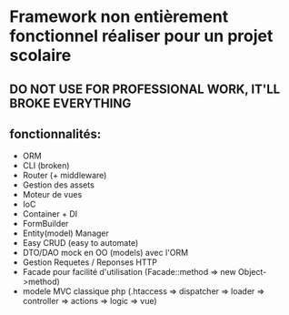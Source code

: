# Framework non entièrement fonctionnel réaliser pour un projet scolaire

## DO NOT USE FOR PROFESSIONAL WORK, IT'LL BROKE EVERYTHING

## fonctionnalités:
+ ORM
+ CLI (broken)
+ Router (+ middleware)
+ Gestion des assets
+ Moteur de vues
+ IoC
+ Container + DI
+ FormBuilder
+ Entity(model) Manager
+ Easy CRUD (easy to automate)
+ DTO/DAO mock en OO (models) avec l'ORM
+ Gestion Requetes / Reponses HTTP
+ Facade pour facilité d'utilisation (Facade::method => new Object->method)
+ modele MVC classique php (.htaccess => dispatcher => loader => controller => actions => logic => vue)